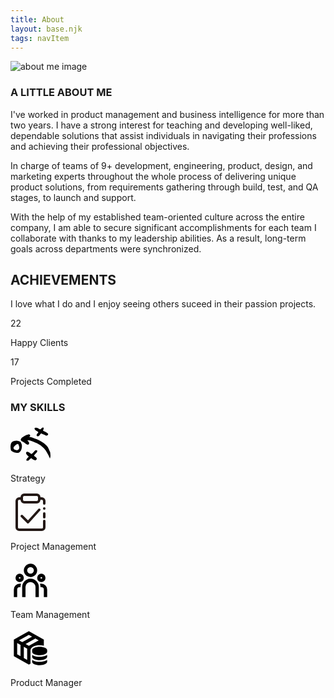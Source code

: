 ```yaml
---
title: About
layout: base.njk
tags: navItem
---
```


<section class="about-me">
    <div class="about-me-text">
        <img src="/images/about-me.jpeg" alt="about me image">
        <h3>A LITTLE ABOUT ME</h3>
        <p>
            I've worked in product management and business intelligence for more than two
            years. I have a strong interest for teaching and developing well-liked, dependable
            solutions that assist individuals in navigating their professions and achieving
            their professional objectives.
        </p>
        <p>
            In charge of teams of 9+ development, engineering, product, design, and
            marketing experts throughout the whole process of delivering unique product
            solutions, from requirements gathering through build, test, and QA stages, to
            launch and support.
        </p>
        <p>
            With the help of my established team-oriented culture across the entire
            company, I am able to secure significant accomplishments for each team I
            collaborate with thanks to my leadership abilities. As a result, long-term goals
            across departments were synchronized.
        </p>
    </div>
</section>
<section class="achievements">
    <h2><span>ACHI</span>EVEMENTS</h2>
    <div class="achievements-cards">
        <div class="achievements-card">
            <p>
                <i class="fa fa-quote-left"></i>
                    I love what I do and I enjoy seeing others suceed in their passion projects.
                <i class="fa fa-quote-right"></i></p>
        </div>
        <div class="achievements-card">
            <p>22</p>
            <p>Happy Clients</p>
        </div>
        <div class="achievements-card">
            <p>17</p>
            <p>Projects Completed</p>
        </div>
    </div>
    <div class="skills">
        <h3>MY SKILLS</h3>
        <div class="skill-cards">
            <div class="skill-card">
                <svg width="4rem" height="4rem" viewBox="0 -8.08 96 96" xmlns="http://www.w3.org/2000/svg"><path id="_strategy" data-name="
                            strategy"
                    d="M255.673,478.174a1.293,1.293,0,0,1-.68-1.557,8.854,8.854,0,0,1,2.967-4.944c.77-.686,1.53-1.379,2.256-2.106a.93.93,0,0,0-.059-1.379c-.967-.924-1.942-1.841-2.955-2.718a9.4,9.4,0,0,1-2.661-4.1,3.265,3.265,0,0,1,2.519-4.2,2.489,2.489,0,0,1,.906.133,13.924,13.924,0,0,1,4.692,2.289c1.17.845,2.379,1.633,3.554,2.47a1.53,1.53,0,0,0,1.969-.1,25.014,25.014,0,0,0,5.966-5.775c.815-1.129,2.1-1.626,3.01-2.6.22-.232.789-.228,1.182-.188a9.5,9.5,0,0,1,1.8.4c.835.257,1.175.813,1,2.125a6.768,6.768,0,0,1-2.247,4.073c-1.744,1.748-3.355,3.632-4.988,5.494-.652.742-.565,1.107.245,1.786a17.846,17.846,0,0,0,2.875,2.324,6.768,6.768,0,0,1,2.58,2.939,2.917,2.917,0,0,1-.277,3.471,3.492,3.492,0,0,1-3.4,1.631,11.488,11.488,0,0,1-5.578-2.46c-1-.731-1.984-1.478-2.975-2.217a.9.9,0,0,0-1.131.013c-.423.287-.848.581-1.241.909q-2.248,1.883-4.473,3.782a4.894,4.894,0,0,1-2.83,1.105q-.142.013-.277.013A2.893,2.893,0,0,1,255.673,478.174ZM311,471.941c-1.76-4.294-4.054-8.326-6.2-12.427a52.613,52.613,0,0,0-7.75-10.753,47.391,47.391,0,0,0-15.268-11.376,122.406,122.406,0,0,0-12.427-5.462,52.166,52.166,0,0,0-11.111-2.471.655.655,0,0,0-.495.3.522.522,0,0,0,.112.5,16.686,16.686,0,0,1,3.2,4.1,4.6,4.6,0,0,1,.54,3.287,3.379,3.379,0,0,1-3.69,2.512,8.313,8.313,0,0,1-3.072-1.389c-1.636-1.248-3.375-2.367-4.955-3.682a14.392,14.392,0,0,0-3.682-2.218,9.2,9.2,0,0,1-3.527-2.434,3.12,3.12,0,0,1-.419-3.971c1.732-3.082,1.734-3.081,4.835-4.878.98-.572,1.938-1.178,2.92-1.741,2.407-1.376,4.725-2.924,7.573-3.346a19.155,19.155,0,0,0,2.291-.9,3.188,3.188,0,0,1,2.951.387,2.75,2.75,0,0,1,.509,4.084c-.376.536-1.279.608-1.243,1.469.607.075,1.227.1,1.821.233a44.518,44.518,0,0,1,5.39,1.3c7.559,2.7,15.054,5.55,22,9.667a53.779,53.779,0,0,1,12.146,9.463,23.742,23.742,0,0,1,5.472,8.5c.789,2.327,1.955,4.527,2.945,6.789a3.982,3.982,0,0,1,.409,1.148c.251,2.561.462,5.126.727,8.168-.205,1.376-.436,3.208-.779,5.022a6.279,6.279,0,0,1-.788,1.578A15.113,15.113,0,0,0,311,471.941Zm-90.292-15.656a11.741,11.741,0,0,1-2.17-2.181,4.334,4.334,0,0,1-.825-1.951c-.3-2.141-.528-4.294-.673-6.451a20.593,20.593,0,0,1,1.227-8.194,8.206,8.206,0,0,1,5.136-5.387,14.38,14.38,0,0,1,4.459-1.15,5.213,5.213,0,0,0,1.224-.126c4-1.119,7.509.326,10.909,2.13a5.967,5.967,0,0,1,1.891,1.98,14.435,14.435,0,0,1,2.523,9.087,21.717,21.717,0,0,1-1.416,7.843,15.553,15.553,0,0,1-3.691,5.643,7.92,7.92,0,0,1-5.2,2.408q-.99.08-1.959.081A18.389,18.389,0,0,1,220.709,456.285Zm9.6-3.2a5.909,5.909,0,0,0,5.971-1.507c.373-.35.945-.69,1.023-1.111.3-1.6,1.176-3.146.725-4.813-.562-2.081-1.248-4.128-1.94-6.168a1.615,1.615,0,0,0-1.443-1.009,3.33,3.33,0,0,0-2.066.422c-3.062,1.62-5.309,4.154-7.587,6.653a3.549,3.549,0,0,0-.7,2.624,2.54,2.54,0,0,0,.941,2.483c1.063,1.12,2.074,2.324,3.886,2.127a.854.854,0,0,1,.094-.005A4.557,4.557,0,0,1,230.31,453.081Zm49.423-35.006a2.3,2.3,0,0,1,.031-1.767,19.4,19.4,0,0,1,1.717-2.909,9.71,9.71,0,0,1,1.255-1.36c1.613-1.59,1.529-1.82-.408-3.248a6.5,6.5,0,0,0-1.855-1.094c-1.88-.571-3.091-2-4.4-3.28a5.619,5.619,0,0,1-1.117-1.814,2.209,2.209,0,0,1,1.635-3.077c2.135-.294,4.264-.445,6.244.887,1.526,1.031,3.227,1.809,4.842,2.71a1.5,1.5,0,0,0,1.949-.321,22.809,22.809,0,0,0,2.055-2.294,3.8,3.8,0,0,1,2.89-1.562c1.574-.12,2.442.727,2.168,2.2a12.6,12.6,0,0,1-1.426,4.368,1,1,0,0,0,.433,1.557,17.878,17.878,0,0,0,3.022,1.517,27.208,27.208,0,0,1,5.995,3.137,7.178,7.178,0,0,1,1.792,1.654,2.641,2.641,0,0,1,.331,3.15c-.831,1.443-1.762,2.123-3.134,2.1a6.372,6.372,0,0,1-3.491-1.092c-2.544-1.6-5.524-2.225-8.11-3.716a8.842,8.842,0,0,0-1.165-.4,1.079,1.079,0,0,0-1.345.414c-.777.957-1.515,1.943-2.294,2.9a15.346,15.346,0,0,1-2.013,2.324,4.358,4.358,0,0,1-2.682,1.124A3.35,3.35,0,0,1,279.733,418.074Z"
                    transform="translate(-217.001 -398.934)" /></svg>
                <p>Strategy</p>
            </div>
            <div class="skill-card">
                <svg width="4rem" height="4rem" viewBox="0 0 1024 1024" class="icon" version="1.1"
                    xmlns="http://www.w3.org/2000/svg"><path
                    d="M864 512a32 32 0 0 0-32 32v96a32 32 0 0 0 64 0v-96a32 32 0 0 0-32-32zM881.92 389.44a23.68 23.68 0 0 0-5.76-2.88 19.84 19.84 0 0 0-6.08-1.92 32 32 0 0 0-28.8 8.64A32 32 0 0 0 832 416a32 32 0 1 0 64 0 33.6 33.6 0 0 0-9.28-22.72z"
                    fill="#231815" /><path
                    d="M800 128h-32a96 96 0 0 0-96-96H352a96 96 0 0 0-96 96H224a96 96 0 0 0-96 93.44v677.12A96 96 0 0 0 224 992h576a96 96 0 0 0 96-93.44V736a32 32 0 0 0-64 0v162.56a32 32 0 0 1-32 29.44H224a32 32 0 0 1-32-29.44V221.44A32 32 0 0 1 224 192h32a96 96 0 0 0 96 96h320a96 96 0 0 0 96-96h32a32 32 0 0 1 32 29.44V288a32 32 0 0 0 64 0V221.44A96 96 0 0 0 800 128z m-96 64a32 32 0 0 1-32 32H352a32 32 0 0 1-32-32V128a32 32 0 0 1 32-32h320a32 32 0 0 1 32 32z"
                    fill="#231815" /><path
                    d="M712.32 426.56L448 721.6l-137.28-136.32A32 32 0 0 0 265.6 630.4l160 160a32 32 0 0 0 22.4 9.6 32 32 0 0 0 23.04-10.56l288-320a32 32 0 0 0-47.68-42.88z"
                    fill="#231815" /></svg>
                <p>Project Management</p>
            </div>
            <div class="skill-card">
                <svg width="4rem" height="4rem" viewBox="0 0 24 24" xmlns="http://www.w3.org/2000/svg"><g><path fill="none" d="M0 0h24v24H0z" /><path fill-rule="nonzero"
                    d="M12 11a5 5 0 0 1 5 5v6h-2v-6a3 3 0 0 0-2.824-2.995L12 13a3 3 0 0 0-2.995 2.824L9 16v6H7v-6a5 5 0 0 1 5-5zm-6.5 3c.279 0 .55.033.81.094a5.947 5.947 0 0 0-.301 1.575L6 16v.086a1.492 1.492 0 0 0-.356-.08L5.5 16a1.5 1.5 0 0 0-1.493 1.356L4 17.5V22H2v-4.5A3.5 3.5 0 0 1 5.5 14zm13 0a3.5 3.5 0 0 1 3.5 3.5V22h-2v-4.5a1.5 1.5 0 0 0-1.356-1.493L18.5 16c-.175 0-.343.03-.5.085V16c0-.666-.108-1.306-.309-1.904.259-.063.53-.096.809-.096zm-13-6a2.5 2.5 0 1 1 0 5 2.5 2.5 0 0 1 0-5zm13 0a2.5 2.5 0 1 1 0 5 2.5 2.5 0 0 1 0-5zm-13 2a.5.5 0 1 0 0 1 .5.5 0 0 0 0-1zm13 0a.5.5 0 1 0 0 1 .5.5 0 0 0 0-1zM12 2a4 4 0 1 1 0 8 4 4 0 0 1 0-8zm0 2a2 2 0 1 0 0 4 2 2 0 0 0 0-4z" /></g></svg>
                <p>Team Management</p>
            </div>
            <div class="skill-card">
                <svg width="4rem" height="4rem" viewBox="0 0 512 512" version="1.1" xmlns="http://www.w3.org/2000/svg"
                    xmlns:xlink="http://www.w3.org/1999/xlink"><title>product-management</title><g id="Page-1" stroke="none" stroke-width="1" fill="none" fill-rule="evenodd"><g id="icon" fill="#000000" transform="translate(42.666667, 34.346667)"><path
                        d="M426.247658,366.986259 C426.477599,368.072636 426.613335,369.17172 426.653805,370.281095 L426.666667,370.986667 L426.666667,392.32 C426.666667,415.884149 383.686003,434.986667 330.666667,434.986667 C278.177524,434.986667 235.527284,416.264289 234.679528,393.025571 L234.666667,392.32 L234.666667,370.986667 L234.679528,370.281095 C234.719905,369.174279 234.855108,368.077708 235.081684,366.992917 C240.961696,371.41162 248.119437,375.487081 256.413327,378.976167 C275.772109,387.120048 301.875889,392.32 330.666667,392.32 C360.599038,392.32 387.623237,386.691188 407.213205,377.984536 C414.535528,374.73017 420.909655,371.002541 426.247658,366.986259 Z M192,7.10542736e-15 L384,106.666667 L384.001134,185.388691 C368.274441,181.351277 350.081492,178.986667 330.666667,178.986667 C301.427978,178.986667 274.9627,184.361969 255.43909,193.039129 C228.705759,204.92061 215.096345,223.091357 213.375754,241.480019 L213.327253,242.037312 L213.449,414.75 L192,426.666667 L-2.13162821e-14,320 L-2.13162821e-14,106.666667 L192,7.10542736e-15 Z M426.247658,302.986259 C426.477599,304.072636 426.613335,305.17172 426.653805,306.281095 L426.666667,306.986667 L426.666667,328.32 C426.666667,351.884149 383.686003,370.986667 330.666667,370.986667 C278.177524,370.986667 235.527284,352.264289 234.679528,329.025571 L234.666667,328.32 L234.666667,306.986667 L234.679528,306.281095 C234.719905,305.174279 234.855108,304.077708 235.081684,302.992917 C240.961696,307.41162 248.119437,311.487081 256.413327,314.976167 C275.772109,323.120048 301.875889,328.32 330.666667,328.32 C360.599038,328.32 387.623237,322.691188 407.213205,313.984536 C414.535528,310.73017 420.909655,307.002541 426.247658,302.986259 Z M127.999,199.108 L128,343.706 L170.666667,367.410315 L170.666667,222.811016 L127.999,199.108 Z M42.6666667,151.701991 L42.6666667,296.296296 L85.333,320.001 L85.333,175.405 L42.6666667,151.701991 Z M330.666667,200.32 C383.155809,200.32 425.80605,219.042377 426.653805,242.281095 L426.666667,242.986667 L426.666667,264.32 C426.666667,287.884149 383.686003,306.986667 330.666667,306.986667 C278.177524,306.986667 235.527284,288.264289 234.679528,265.025571 L234.666667,264.32 L234.666667,242.986667 L234.808715,240.645666 C237.543198,218.170241 279.414642,200.32 330.666667,200.32 Z M275.991,94.069 L150.412,164.155 L192,187.259259 L317.866667,117.333333 L275.991,94.069 Z M192,47.4074074 L66.1333333,117.333333 L107.795,140.479 L233.373,70.393 L192,47.4074074 Z"
                        id="Combined-Shape"></path></g></g></svg>
                <p>Product Manager</p>
            </div>
        </div>
    </div>
</section>